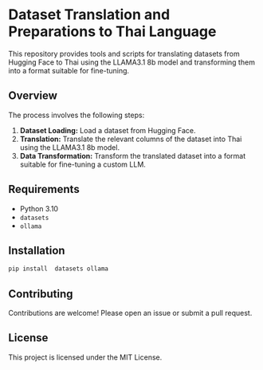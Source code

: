 # Dataset Translation and Preparations to Thai Language

This repository provides tools and scripts for translating datasets from Hugging Face to Thai using the LLAMA3.1 8b model and transforming them into a format suitable for fine-tuning.

## Overview

The process involves the following steps:

1. **Dataset Loading:** Load a dataset from Hugging Face.
2. **Translation:** Translate the relevant columns of the dataset into Thai using the LLAMA3.1 8b model.
3. **Data Transformation:** Transform the translated dataset into a format suitable for fine-tuning a custom LLM.

## Requirements

* Python 3.10
* `datasets`
* `ollama`

## Installation

```bash
pip install  datasets ollama
```

## Contributing
Contributions are welcome! Please open an issue or submit a pull request.

## License
This project is licensed under the MIT License.


